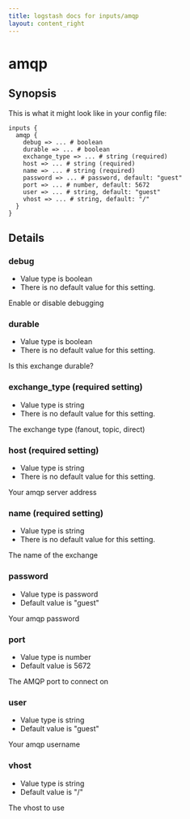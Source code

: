 ```yaml
---
title: logstash docs for inputs/amqp
layout: content_right
---
```

# amqp



## Synopsis

This is what it might look like in your config file:

    inputs {
      amqp {
        debug => ... # boolean
        durable => ... # boolean
        exchange_type => ... # string (required)
        host => ... # string (required)
        name => ... # string (required)
        password => ... # password, default: "guest"
        port => ... # number, default: 5672
        user => ... # string, default: "guest"
        vhost => ... # string, default: "/"
      }
    }

## Details

### debug

* Value type is boolean
* There is no default value for this setting.

Enable or disable debugging

### durable

* Value type is boolean
* There is no default value for this setting.

Is this exchange durable?

### exchange_type (required setting)

* Value type is string
* There is no default value for this setting.

The exchange type (fanout, topic, direct)

### host (required setting)

* Value type is string
* There is no default value for this setting.

Your amqp server address

### name (required setting)

* Value type is string
* There is no default value for this setting.

The name of the exchange

### password

* Value type is password
* Default value is "guest"

Your amqp password

### port

* Value type is number
* Default value is 5672

The AMQP port to connect on

### user

* Value type is string
* Default value is "guest"

Your amqp username

### vhost

* Value type is string
* Default value is "/"

The vhost to use

